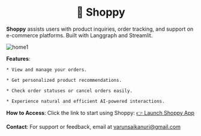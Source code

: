 <h1 align='center'>🛒 Shoppy</h1>

**Shoppy** assists users with product inquiries, order tracking, and support on e-commerce platforms. Built with Langgraph and Streamlit.

![home1](https://github.com/user-attachments/assets/2bf6b2c2-d553-43e2-bc83-526160fba5da)


  **Features**:
  
    * View and manage your orders.
    
    * Get personalized product recommendations.
    
    * Check order statuses or cancel orders easily.
    
    * Experience natural and efficient AI-powered interactions.

  **How to Access**: Click the link to start using Shoppy: [👉 Launch Shoppy App](https://shoppy.streamlit.app/)
  
  **Contact**: For support or feedback, email at varunsaikanuri@gmail.com
  
